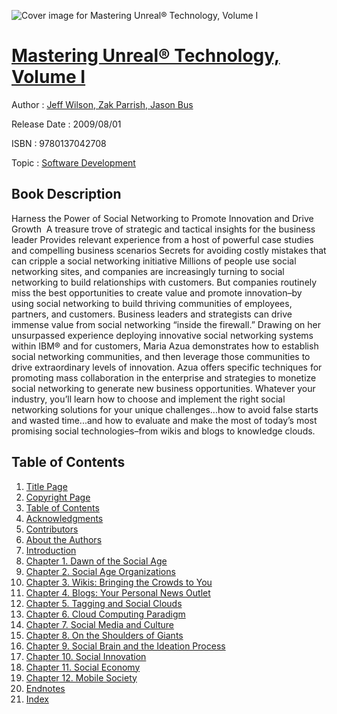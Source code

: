 ![Cover image for Mastering Unreal® Technology, Volume I](https://imgdetail.ebookreading.net/cover/cover/software_development/EB9780137042708.jpg)

[Mastering Unreal® Technology, Volume I](https://ebookreading.net/view/book/Mastering+Unreal%C2%AE+Technology%2C+Volume+I-EB9780137042708_1.html "Mastering Unreal® Technology, Volume I")
====================================================================================================================

Author : [Jeff Wilson](https://ebookreading.net/search/author/Jeff+Wilson),[ Zak Parrish](https://ebookreading.net/search/author/+Zak+Parrish),[ Jason Bus](https://ebookreading.net/search/author/+Jason+Bus)

Release Date : 2009/08/01

ISBN : 9780137042708

Topic : [Software Development](https://ebookreading.net/search/category/software-development)

Book Description
-----------------

Harness the Power of Social Networking to Promote Innovation and Drive Growth 
 A treasure trove of strategic and tactical insights for the business leader 
 Provides relevant experience from a host of powerful case studies and compelling business scenarios 
 Secrets for avoiding costly mistakes that can cripple a social networking initiative 
Millions of people use social networking sites, and companies are increasingly turning to social networking to build relationships with customers. But companies routinely miss the best opportunities to create value and promote innovation–by using social networking to build thriving communities of employees, partners, and customers.
Business leaders and strategists can drive immense value from social networking “inside the firewall.” Drawing on her unsurpassed experience deploying innovative social networking systems within IBM® and for customers, Maria Azua demonstrates how to establish social networking communities, and then leverage those communities to drive extraordinary levels of innovation. Azua offers specific techniques for promoting mass collaboration in the enterprise and strategies to monetize social networking to generate new business opportunities.
Whatever your industry, you’ll learn how to choose and implement the right social networking solutions for your unique challenges...how to avoid false starts and wasted time...and how to evaluate and make the most of today’s most promising social technologies–from wikis and blogs to knowledge clouds.
              
Table of Contents
-----------------

1. [Title Page](https://ebookreading.net/view/book/Mastering+Unreal%C2%AE+Technology%2C+Volume+I-EB9780137042708_2.html)
1. [Copyright Page](https://ebookreading.net/view/book/Mastering+Unreal%C2%AE+Technology%2C+Volume+I-EB9780137042708_2.html#copy)
1. [Table of Contents](https://ebookreading.net/view/book/Mastering+Unreal%C2%AE+Technology%2C+Volume+I-EB9780137042708_3.html#toc1)
1. [Acknowledgments](https://ebookreading.net/view/book/Mastering+Unreal%C2%AE+Technology%2C+Volume+I-EB9780137042708_4.html)
1. [Contributors](https://ebookreading.net/view/book/Mastering+Unreal%C2%AE+Technology%2C+Volume+I-EB9780137042708_5.html)
1. [About the Authors](https://ebookreading.net/view/book/Mastering+Unreal%C2%AE+Technology%2C+Volume+I-EB9780137042708_6.html)
1. [Introduction](https://ebookreading.net/view/book/Mastering+Unreal%C2%AE+Technology%2C+Volume+I-EB9780137042708_7.html#pref04)
1. [Chapter 1. Dawn of the Social Age](https://ebookreading.net/view/book/Mastering+Unreal%C2%AE+Technology%2C+Volume+I-EB9780137042708_8.html#ch01)
1. [Chapter 2. Social Age Organizations](https://ebookreading.net/view/book/Mastering+Unreal%C2%AE+Technology%2C+Volume+I-EB9780137042708_9.html#ch02)
1. [Chapter 3. Wikis: Bringing the Crowds to You](https://ebookreading.net/view/book/Mastering+Unreal%C2%AE+Technology%2C+Volume+I-EB9780137042708_10.html#ch03)
1. [Chapter 4. Blogs: Your Personal News Outlet](https://ebookreading.net/view/book/Mastering+Unreal%C2%AE+Technology%2C+Volume+I-EB9780137042708_11.html#ch04)
1. [Chapter 5. Tagging and Social Clouds](https://ebookreading.net/view/book/Mastering+Unreal%C2%AE+Technology%2C+Volume+I-EB9780137042708_12.html#ch05)
1. [Chapter 6. Cloud Computing Paradigm](https://ebookreading.net/view/book/Mastering+Unreal%C2%AE+Technology%2C+Volume+I-EB9780137042708_13.html#ch06)
1. [Chapter 7. Social Media and Culture](https://ebookreading.net/view/book/Mastering+Unreal%C2%AE+Technology%2C+Volume+I-EB9780137042708_14.html#ch07)
1. [Chapter 8. On the Shoulders of Giants](https://ebookreading.net/view/book/Mastering+Unreal%C2%AE+Technology%2C+Volume+I-EB9780137042708_15.html#ch08)
1. [Chapter 9. Social Brain and the Ideation Process](https://ebookreading.net/view/book/Mastering+Unreal%C2%AE+Technology%2C+Volume+I-EB9780137042708_16.html#ch09)
1. [Chapter 10. Social Innovation](https://ebookreading.net/view/book/Mastering+Unreal%C2%AE+Technology%2C+Volume+I-EB9780137042708_17.html#ch10)
1. [Chapter 11. Social Economy](https://ebookreading.net/view/book/Mastering+Unreal%C2%AE+Technology%2C+Volume+I-EB9780137042708_18.html#ch11)
1. [Chapter 12. Mobile Society](https://ebookreading.net/view/book/Mastering+Unreal%C2%AE+Technology%2C+Volume+I-EB9780137042708_19.html#ch12)
1. [Endnotes](https://ebookreading.net/view/book/Mastering+Unreal%C2%AE+Technology%2C+Volume+I-EB9780137042708_20.html#app01)
1. [Index](https://ebookreading.net/view/book/Mastering+Unreal%C2%AE+Technology%2C+Volume+I-EB9780137042708_21.html#ind)
